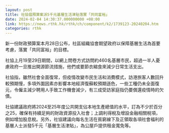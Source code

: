 ```yaml
---
layout: post
title: 社協倡預算案派5千元基層生活津貼落實「共同富裕」
date: 2024-02-04 14:30:37.000000000 +08:00
link: https://news.rthk.hk/rthk/ch/component/k2/1739123-20240204.htm
categories: rthk
---
```


新一份財政預算案本月28日公布，社區組織協會期望政府以保障基層生活為首要考慮，落實「共同富裕」的目標。

社協上月19至29日期間，以網上問卷方式訪問約460名基層市民，超過一半人憂慮政府一旦推出開源節流措施，他們或要節衣縮食來減少日常生活支出。

社協指，雖然社會全面復常，但疫情改變市民生活和消費模式，訪港旅客人數回升較預期慢，多項外圍因素亦影響本地經濟復蘇較預期遜色，一些工種仍未全面復元，令僱主減少聘用人手致工作機會減少，有三成受訪家庭指仍要償還疫情時的欠債。

社協建議政府將2024至25年度公共開支佔本地生產總值的水平，訂為不少於百分之25，確保有持續足夠的財政資源投入社會；上調利得稅及增設金融相關稅項，例如增加股息稅。另外，社協建議向每名生活在貧窮線下及正領取各項社會福利的基層人士派發5千元「基層生活津貼」，為公屋戶提供租金寬免等。
